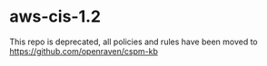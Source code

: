 # aws-cis-1.2
This repo is deprecated, all policies and rules have been moved to https://github.com/openraven/cspm-kb

